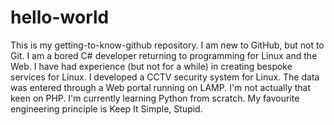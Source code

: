 # hello-world
This is my getting-to-know-github repository.
I am new to GitHub, but not to Git.
I am a bored C# developer returning to programming for Linux and the Web.
I have had experience (but not for a while) in creating bespoke services for Linux. 
I developed a CCTV security system for Linux. The data was entered through a Web portal running on LAMP.
I'm not actually that keen on PHP.
I'm currently learning Python from scratch.
My favourite engineering principle is Keep It Simple, Stupid.
